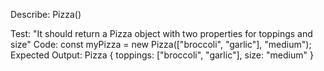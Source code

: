 Describe: Pizza()

Test: "It should return a Pizza object with two properties for toppings and size"
Code: const myPizza = new Pizza(["broccoli", "garlic"], "medium");
Expected Output: Pizza { toppings: ["broccoli", "garlic"], size: "medium" }